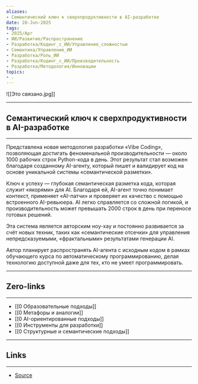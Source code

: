 ```yaml
---
aliases: 
- Семантический ключ к сверхпродуктивности в AI-разработке 
date: 28-Jun-2025
tags:
- 2025/Apr
- ИИ/Развитие/Распространение
- Разработка/Кодинг_с_ИИ/Управление_сложностью
- Семантика/Управление_ИИ
- Разработка/Роль_ИИ
- Разработка/Кодинг_с_ИИ/Производительность
- Разработка/Методология/Инновации
topics:
- .
---
```

![[Это связано.jpg]]

-----
##  Семантический ключ к сверхпродуктивности в AI-разработке 
-----
Представлена новая методология разработки «Vibe Coding», позволяющая достигать феноменальной производительности — около 1000 рабочих строк Python-кода в день. Этот результат стал возможен благодаря созданному AI-агенту, который пишет и валидирует код на основе уникальной системы «семантической разметки».

Ключ к успеху — глубокая семантическая разметка кода, которая служит «якорями» для AI. Благодаря ей, AI-агент точно понимает контекст, применяет «AI-патчи» и проверяет их качество с помощью встроенного AI-ревьюера. AI легко справляется со сложной логикой, и производительность может превышать 2000 строк в день при переносе готовых решений.

Эта система является авторским ноу-хау и постоянно развивается за счёт новых техник, таких как «семантические отсечки» для управления непредсказуемыми, «фрактальными» результатами генерации AI. 

Автор планирует распространять AI-агента с исходным кодом в рамках обучающего курса по автоматическому программированию, делая технологию доступной даже для тех, кто не умеет программировать.

---
## Zero-links
---
- [[0 Образовательные подходы]]
- [[0 Метафоры и аналогии]]
- [[0 AI-ориентированные подходы]]
- [[0 Инструменты для разработки]]
- [[0 Структурные и семантические подходы]]

---
## Links
---
- [Source](https://t.me/turboproject/1630)
